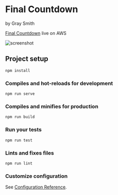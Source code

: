 # Final Countdown
by Gray Smith

[Final Countdown](http://gsfinalcountdown.com.s3-website-us-east-1.amazonaws.com/) live on AWS

<img src="https://i.imgur.com/2404iui.png" alt="screenshot" />

## Project setup
```
npm install
```

### Compiles and hot-reloads for development
```
npm run serve
```

### Compiles and minifies for production
```
npm run build
```

### Run your tests
```
npm run test
```

### Lints and fixes files
```
npm run lint
```

### Customize configuration
See [Configuration Reference](https://cli.vuejs.org/config/).
